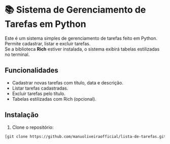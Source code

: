 # 📚 Sistema de Gerenciamento de Tarefas em Python

Este é um sistema simples de gerenciamento de tarefas feito em Python. Permite cadastrar, listar e excluir tarefas.  
Se a biblioteca **Rich** estiver instalada, o sistema exibirá tabelas estilizadas no terminal.

## Funcionalidades

- Cadastrar novas tarefas com título, data e descrição.
- Listar tarefas cadastradas.
- Excluir tarefas pelo título.
- Tabelas estilizadas com Rich (opcional).

## Instalação

1. Clone o repositório:
```bash
[git clone https://github.com/manuoliveiraofficial/lista-de-tarefas.git]
